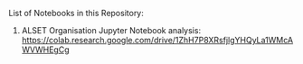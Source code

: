 List of Notebooks in this Repository:
  1. ALSET Organisation Jupyter Notebook analysis: https://colab.research.google.com/drive/1ZhH7P8XRsfjlgYHQyLa1WMcAWVWHEgCg 
